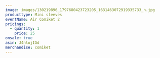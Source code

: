 ```yaml
---
image: images/130219896_1797680423723205_1631463072919335733_n.jpg
producttype: Mini sleeves
eventName: Air Comiket 2
pricings:
  - quantity: 1
    price: 25
onsale: true
asin: J4nlojIGd
merchandise: comiket
---
```

